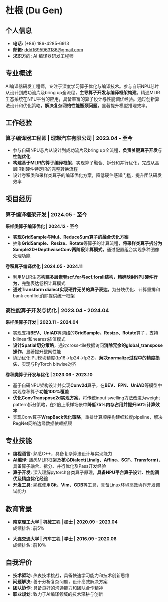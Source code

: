 # 杜根 (Du Gen)

<!-- ![头像](./avatar_250223.jpg) -->

## 个人信息
- **电话:** (+86) 186-4285-6913
- **邮箱:** ddd1695963186@gmail.com
- **求职方向:** AI 编译器研发工程师

## 专业概述
AI编译器研发工程师，专注于深度学习算子优化与编译技术。参与自研NPU芯片从设计到成功流片及bring up全流程，**主导算子开发与编译框架构建**。精通MLIR生态系统在NPU平台的应用，具备丰富的算子设计与性能调优经验。通过创新算法设计和优化策略，**解决复杂网络性能瓶颈问题**，显著提升模型推理效率。

## 工作经验

### 算子编译器工程师 | 理想汽车有限公司 | 2023.04 - 至今
- 参与自研NPU芯片从设计到成功流片及bring up全流程，**负责关键算子开发与性能优化**
- **构建基于MLIR的算子编译框架**，实现算子融合、拆分和并行优化，完成从高层IR到硬件特定IR的完整转换流程
- 设计卷积类和采样类算子的编译优化方案，降低硬件感知门槛，提升团队研发效率

## 项目经历

### 算子编译框架开发 | 2024.05 - 至今

**采样类算子编译优化 | 2024.12 - 至今**
- **实现GridSample与Mul、ReduceSum算子的融合优化方案**
- 抽象**GridSample、Resize、Rotate**等算子的计算流程，**将采样类算子拆分为Sample2D+DepthwiseConv两阶段计算模式**，通过配置组合实现多种图像处理功能

**卷积算子编译优化 | 2024.05 - 2024.11**
- 利用MLIR生态**构建多层嵌套scf.for与scf.forall结构，精确映射NPU硬件行为**，完整表达卷积计算模式
- **通过Transform dialect实现硬件无关的算子表达**，为分块优化、计算重排和bank conflict消除提供统一框架

### 高性能算子开发与优化 | 2023.04 - 2024.04

**采样类算子开发 | 2023.11 - 2024.04**
- 实现支持**BEV、UniAD**等网络的**GridSample、Resize、Rotate**算子，支持bilinear和nearest插值模式
- **设计Spatial切分策略**，通过cross-tile数据访问**消除冗余的global_transpose操作**，显著提升整网性能
- 协助优化IPU模块精度(fp16→fp24→fp32)，**解决normalize过程中的精度损失**，实现与PyTorch bitwise对齐

**卷积类算子开发与优化 | 2023.06 - 2023.10**
- 基于自研NPU架构设计并实现**Conv2d**算子，在**BEV、FPN、UniAD**等模型中实现卷积算子**功能100%覆盖**
- **优化ConvTranspose2d实现方案**，将传统input swelling方法改进为weight pattern拆分策略，在2倍上采样场景中**降低75%内存占用并提升50%计算效率**
- 实现Conv算子**WrapBack优化策略**，重排计算顺序构建细粒度pipeline，解决RegNet网络边缘数据依赖瓶颈

## 专业技能
- **编程语言:** 熟悉C++，具备复杂算法设计与实现能力
- **AI编译:** 熟悉MLIR框架及**核心Dialect(Linalg、Affine、SCF、Transform)**，具备算子融合、拆分、并行优化及Pass开发经验
- **算子开发:** 深入理解pytorch各类算子原理，**具备NPU平台算子设计、性能调优及精度优化经验**
- **开发工具:** 熟练使用**Git、Vim、GDB**等工具，具备Linux环境高效协作开发调试能力

## 教育背景
- **南京理工大学 | 机械工程 | 硕士 | 2020.09 - 2023.04**  
  成绩排名: 前5%

- **大连交通大学 | 汽车工程 | 学士 | 2016.09 - 2020.06**  
  成绩排名: 前10%

## 自我评价
- **技术驱动:** 热衷技术挑战，具备快速学习能力和技术创新思维
- **问题解决:** 善于分析复杂问题，设计高效解决方案
- **团队协作:** 具备良好的沟通能力和团队合作精神
- **职业规划:** 致力于AI编译领域的技术深耕与创新